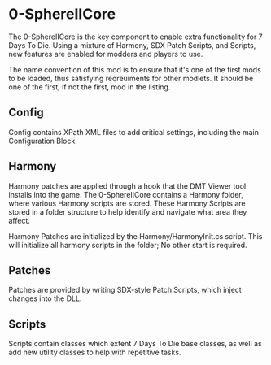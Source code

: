 ﻿0-SphereIICore
==============

The 0-SphereIICore is the key component to enable extra functionality for 7 Days To Die. Using a mixture of Harmony, SDX Patch Scripts, and Scripts, new features are enabled for modders and players to use.

The name convention of this mod is to ensure that it's one of the first mods to be loaded, thus satisfying reqreuiments for other modlets. It should be one of the first, if not the first, mod in the listing.

Config
------
Config contains XPath XML files to add critical settings, including the main Configuration Block.

Harmony
-------
Harmony patches are applied through a hook that the DMT Viewer tool installs into the game. The 0-SphereIICore contains a Harmony folder, where various Harmony scripts are stored. These Harmony Scripts are stored in a folder structure to help identify and navigate what area they affect.

Harmony Patches are initialized by the Harmony/HarmonyInit.cs script. This will initialize all harmony scripts in the folder; No other start is required.

Patches
-------
Patches are provided by writing SDX-style Patch Scripts, which inject changes into the DLL. 

Scripts
-------
Scripts contain classes which extent 7 Days To Die base classes, as well as add new utility classes to help with repetitive tasks.

